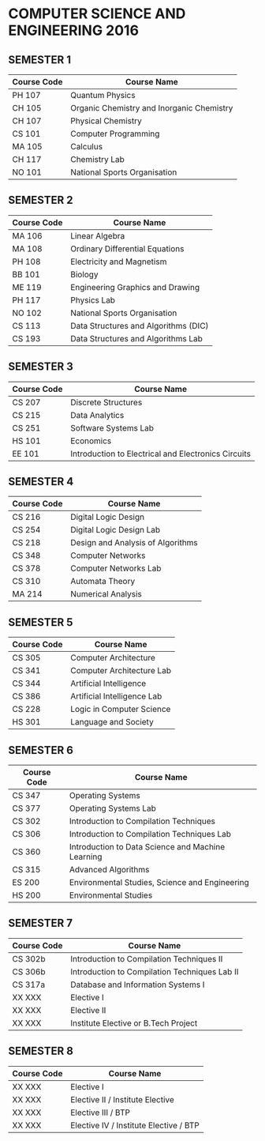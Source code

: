 # COMPUTER SCIENCE AND ENGINEERING 2016

## SEMESTER 1
| Course Code | Course Name                              |
|-------------|------------------------------------------|
| PH 107      | Quantum Physics                          |
| CH 105      | Organic Chemistry and Inorganic Chemistry |
| CH 107      | Physical Chemistry                       |
| CS 101      | Computer Programming                     |
| MA 105      | Calculus                                 |
| CH 117      | Chemistry Lab                            |
| NO 101      | National Sports Organisation             |

## SEMESTER 2
| Course Code | Course Name                               |
|-------------|-------------------------------------------|
| MA 106      | Linear Algebra                            |
| MA 108      | Ordinary Differential Equations           |
| PH 108      | Electricity and Magnetism                 |
| BB 101      | Biology                                   |
| ME 119      | Engineering Graphics and Drawing          |
| PH 117      | Physics Lab                               |
| NO 102      | National Sports Organisation              |
| CS 113      | Data Structures and Algorithms (DIC)      |
| CS 193      | Data Structures and Algorithms Lab        |

## SEMESTER 3
| Course Code | Course Name                               |
|-------------|-------------------------------------------|
| CS 207      | Discrete Structures                       |
| CS 215      | Data Analytics                            |
| CS 251      | Software Systems Lab                      |
| HS 101      | Economics                                 |
| EE 101      | Introduction to Electrical and Electronics Circuits |

## SEMESTER 4
| Course Code | Course Name                               |
|-------------|-------------------------------------------|
| CS 216      | Digital Logic Design                      |
| CS 254      | Digital Logic Design Lab                  |
| CS 218      | Design and Analysis of Algorithms         |
| CS 348      | Computer Networks                         |
| CS 378      | Computer Networks Lab                     |
| CS 310      | Automata Theory                           |
| MA 214      | Numerical Analysis                        |

## SEMESTER 5
| Course Code | Course Name                               |
|-------------|-------------------------------------------|
| CS 305      | Computer Architecture                     |
| CS 341      | Computer Architecture Lab                 |
| CS 344      | Artificial Intelligence                   |
| CS 386      | Artificial Intelligence Lab               |
| CS 228      | Logic in Computer Science                 |
| HS 301      | Language and Society                      |

## SEMESTER 6
| Course Code | Course Name                               |
|-------------|-------------------------------------------|
| CS 347      | Operating Systems                         |
| CS 377      | Operating Systems Lab                     |
| CS 302      | Introduction to Compilation Techniques    |
| CS 306      | Introduction to Compilation Techniques Lab |
| CS 360      | Introduction to Data Science and Machine Learning |
| CS 315      | Advanced Algorithms                       |
| ES 200      | Environmental Studies, Science and Engineering |
| HS 200      | Environmental Studies                     |

## SEMESTER 7
| Course Code | Course Name                               |
|-------------|-------------------------------------------|
| CS 302b     | Introduction to Compilation Techniques II |
| CS 306b     | Introduction to Compilation Techniques Lab II |
| CS 317a     | Database and Information Systems I        |
| XX XXX      | Elective I                                |
| XX XXX      | Elective II                               |
| XX XXX      | Institute Elective or B.Tech Project      |

## SEMESTER 8
| Course Code | Course Name                               |
|-------------|-------------------------------------------|
| XX XXX      | Elective I                                |
| XX XXX      | Elective II / Institute Elective          |
| XX XXX      | Elective III / BTP                        |
| XX XXX      | Elective IV / Institute Elective / BTP    |
